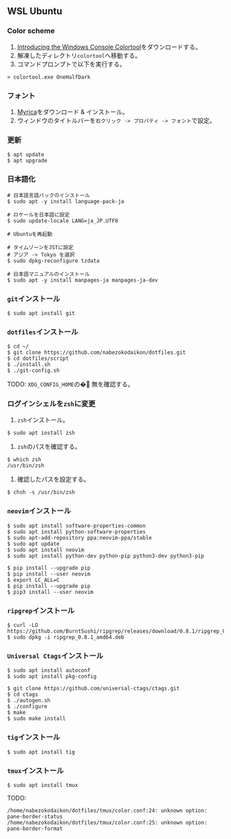 ## WSL Ubuntu

### Color scheme
1. [Introducing the Windows Console Colortool](https://blogs.msdn.microsoft.com/commandline/2017/08/11/introducing-the-windows-console-colortool/)をダウンロードする。
1. 解凍したディレクトリ`colortool`へ移動する。
1. コマンドプロンプトで以下を実行する。
```
> colortool.exe OneHalfDark
```

### フォント
1. [Myrica](https://myrica.estable.jp/)をダウンロード & インストール。
2. ウィンドウのタイトルバーを`右クリック -> プロパティ -> フォント`で設定。

### 更新
```
$ apt update
$ apt upgrade
```

### 日本語化
```
# 日本語言語パックのインストール
$ sudo apt -y install language-pack-ja

# ロケールを日本語に設定
$ sudo update-locale LANG=ja_JP.UTF8

# Ubuntuを再起動

# タイムゾーンをJSTに設定
# アジア -> Tokyo を選択
$ sudo dpkg-reconfigure tzdata

# 日本語マニュアルのインストール
$ sudo apt -y install manpages-ja manpages-ja-dev
```

### `git`インストール
```
$ sudo apt install git
```

### `dotfiles`インストール
```
$ cd ~/
$ git clone https://github.com/nabezokodaikon/dotfiles.git
$ cd dotfiles/script
$ ./install.sh
$ ./git-config.sh
```
TODO: `XDG_CONFIG_HOME`の�  無を確認する。

### ログインシェルを`zsh`に変更
1. `zsh`インストール。
```
$ sudo apt install zsh
```

1. `zsh`のパスを確認する。
```
$ which zsh
/usr/bin/zsh
```

1. 確認したパスを設定する。
```
$ chsh -s /usr/bin/zsh
```

### `neovim`インストール
```
$ sudo apt install software-properties-common
$ sudo apt install python-software-properties
$ sudo apt-add-repository ppa:neovim-ppa/stable
$ sudo apt update
$ sudo apt install neovim
$ sudo apt install python-dev python-pip python3-dev python3-pip

$ pip install --upgrade pip
$ pip install --user neovim
$ export LC_ALL=C
$ pip install --upgrade pip
$ pip3 install --user neovim
```

### `ripgrep`インストール
```
$ curl -LO https://github.com/BurntSushi/ripgrep/releases/download/0.8.1/ripgrep_0.8.1_amd64.deb
$ sudo dpkg -i ripgrep_0.8.1_amd64.deb
```

### `Universal Ctags`インストール
```
$ sudo apt install autoconf
$ sudo apt install pkg-config

$ git clone https://github.com/universal-ctags/ctags.git
$ cd ctags
$ ./autogen.sh 
$ ./configure
$ make
$ sudo make install
```

### `tig`インストール
```
$ sudo apt install tig
```

### `tmux`インストール
```
$ sudo apt install tmux
```
TODO:
```
/home/nabezokodaikon/dotfiles/tmux/color.conf:24: unknown option: pane-border-status
/home/nabezokodaikon/dotfiles/tmux/color.conf:25: unknown option: pane-border-format
```
